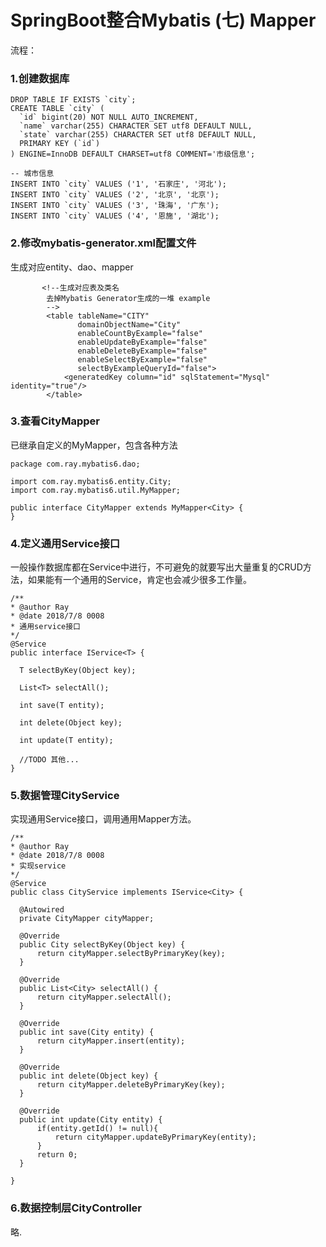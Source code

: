 # SpringBoot整合Mybatis (七) Mapper

流程：

### 1.创建数据库
```
DROP TABLE IF EXISTS `city`;
CREATE TABLE `city` (
  `id` bigint(20) NOT NULL AUTO_INCREMENT,
  `name` varchar(255) CHARACTER SET utf8 DEFAULT NULL,
  `state` varchar(255) CHARACTER SET utf8 DEFAULT NULL,
  PRIMARY KEY (`id`)
) ENGINE=InnoDB DEFAULT CHARSET=utf8 COMMENT='市级信息';

-- 城市信息
INSERT INTO `city` VALUES ('1', '石家庄', '河北');
INSERT INTO `city` VALUES ('2', '北京', '北京');
INSERT INTO `city` VALUES ('3', '珠海', '广东');
INSERT INTO `city` VALUES ('4', '恩施', '湖北');
```

### 2.修改mybatis-generator.xml配置文件  
  生成对应entity、dao、mapper
```
       <!--生成对应表及类名
        去掉Mybatis Generator生成的一堆 example
        -->
        <table tableName="CITY"
               domainObjectName="City"
               enableCountByExample="false"
               enableUpdateByExample="false"
               enableDeleteByExample="false"
               enableSelectByExample="false"
               selectByExampleQueryId="false">
            <generatedKey column="id" sqlStatement="Mysql" identity="true"/>
        </table>
```
  
### 3.查看CityMapper
  已继承自定义的MyMapper，包含各种方法
```
package com.ray.mybatis6.dao;

import com.ray.mybatis6.entity.City;
import com.ray.mybatis6.util.MyMapper;

public interface CityMapper extends MyMapper<City> {
}
```

### 4.定义通用Service接口  
  一般操作数据库都在Service中进行，不可避免的就要写出大量重复的CRUD方法，如果能有一个通用的Service，肯定也会减少很多工作量。
  ```
  /**
 * @author Ray
 * @date 2018/7/8 0008
 * 通用service接口
 */
  @Service
  public interface IService<T> {

    T selectByKey(Object key);

    List<T> selectAll();

    int save(T entity);

    int delete(Object key);

    int update(T entity);

    //TODO 其他...
  }
  ```
  
### 5.数据管理CityService  
  实现通用Service接口，调用通用Mapper方法。
  ```
  /**
 * @author Ray
 * @date 2018/7/8 0008
 * 实现service
 */
@Service
public class CityService implements IService<City> {

    @Autowired
    private CityMapper cityMapper;

    @Override
    public City selectByKey(Object key) {
        return cityMapper.selectByPrimaryKey(key);
    }

    @Override
    public List<City> selectAll() {
        return cityMapper.selectAll();
    }

    @Override
    public int save(City entity) {
        return cityMapper.insert(entity);
    }

    @Override
    public int delete(Object key) {
        return cityMapper.deleteByPrimaryKey(key);
    }

    @Override
    public int update(City entity) {
        if(entity.getId() != null){
            return cityMapper.updateByPrimaryKey(entity);
        }
        return 0;
    }

}
  ```

### 6.数据控制层CityController  
  略.
